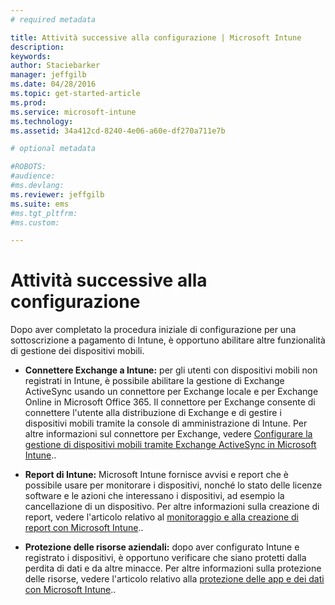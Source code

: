 ```yaml
---
# required metadata

title: Attività successive alla configurazione | Microsoft Intune
description:
keywords:
author: Staciebarker
manager: jeffgilb
ms.date: 04/28/2016
ms.topic: get-started-article
ms.prod:
ms.service: microsoft-intune
ms.technology:
ms.assetid: 34a412cd-8240-4e06-a60e-df270a711e7b

# optional metadata

#ROBOTS:
#audience:
#ms.devlang:
ms.reviewer: jeffgilb
ms.suite: ems
#ms.tgt_pltfrm:
#ms.custom:

---
```


# Attività successive alla configurazione
Dopo aver completato la procedura iniziale di configurazione per una sottoscrizione a pagamento di Intune, è opportuno abilitare altre funzionalità di gestione dei dispositivi mobili.

-   **Connettere Exchange a Intune:** per gli utenti con dispositivi mobili non registrati in Intune, è possibile abilitare la gestione di Exchange ActiveSync usando un connettore per Exchange locale e per Exchange Online in Microsoft Office 365. Il connettore per Exchange consente di connettere l'utente alla distribuzione di Exchange e di gestire i dispositivi mobili tramite la console di amministrazione di Intune. Per altre informazioni sul connettore per Exchange, vedere [Configurare la gestione di dispositivi mobili tramite Exchange ActiveSync in Microsoft Intune](/intune/deploy-use/mobile-device-management-with-exchange-activesync-and-microsoft-intune)..

-   **Report di Intune:** Microsoft Intune fornisce avvisi e report che è possibile usare per monitorare i dispositivi, nonché lo stato delle licenze software e le azioni che interessano i dispositivi, ad esempio la cancellazione di un dispositivo.  Per altre informazioni sulla creazione di report, vedere l'articolo relativo al [monitoraggio e alla creazione di report con Microsoft Intune](/intune/deploy-use/monitoring-and-reports-with-microsoft-intune)..

-   **Protezione delle risorse aziendali:** dopo aver configurato Intune e registrato i dispositivi, è opportuno verificare che siano protetti dalla perdita di dati e da altre minacce. Per altre informazioni sulla protezione delle risorse, vedere l'articolo relativo alla [protezione delle app e dei dati con Microsoft Intune](/Intune/deploy-use/protect-apps-and-data-with-microsoft-intune)..


<!--HONumber=May16_HO1-->


